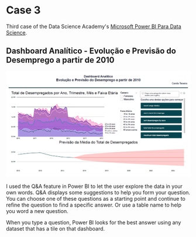 # Case 3

Third case of the Data Science Academy's [Microsoft Power BI Para Data Science](https://www.datascienceacademy.com.br/course/microsoft-power-bi-para-data-science).

## Dashboard Analítico - Evolução e Previsão do Desemprego a partir de 2010

![Imagem Dashboard Analítico - Evolução e Previsão do Desemprego a partir de 2010](./DashboardAnalitico-EvoluçãoePrevisãodoDesemprego.PNG 'Dashboard Analítico - Evolução e Previsão do Desemprego a partir de 2010')

I used the Q&A feature in Power BI to let the user explore the data in your own words.
Q&A displays some suggestions to help you form your question. You can choose one of these questions as a starting point and continue to refine the question to find a specific answer. Or use a table name to help you word a new question.

When you type a question, Power BI looks for the best answer using any dataset that has a tile on that dashboard.
